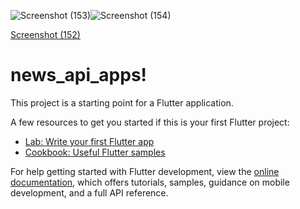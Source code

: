 ![Screenshot (153)](https://github.com/opi1001/newa_api_apps/assets/134625691/47a6ae0c-11c3-4075-a841-b1fae64f5036)![Screenshot (154)](https://github.com/opi1001/newa_api_apps/assets/134625691/65498dd1-3cfb-4362-954b-db23c4d2e321)


[Screenshot (152)](https://github.com/opi1001/newa_api_apps/assets/134625691/e3281c02-928a-48cb-b56b-e935f8a3fc53)

# news_api_apps!

This project is a starting point for a Flutter application.

A few resources to get you started if this is your first Flutter project:

- [Lab: Write your first Flutter app](https://docs.flutter.dev/get-started/codelab)
- [Cookbook: Useful Flutter samples](https://docs.flutter.dev/cookbook)

For help getting started with Flutter development, view the
[online documentation](https://docs.flutter.dev/), which offers tutorials,
samples, guidance on mobile development, and a full API reference.
